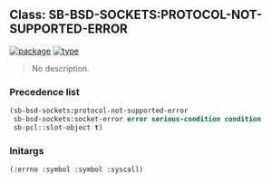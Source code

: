 ## Class: SB-BSD-SOCKETS:PROTOCOL-NOT-SUPPORTED-ERROR
[![package](https://img.shields.io/badge/Package-SB--BSD--SOCKETS-5f9ea0.svg?style=social&colorA=999999)](../) [![type](https://img.shields.io/badge/Type-Class-5f9ea0.svg?style=social&colorA=999999)](../#class) 

> No description.

### Precedence list
```cl
(sb-bsd-sockets:protocol-not-supported-error
 sb-bsd-sockets:socket-error error serious-condition condition
 sb-pcl::slot-object t)
```
### Initargs
```cl
(:errno :symbol :symbol :syscall)
```
